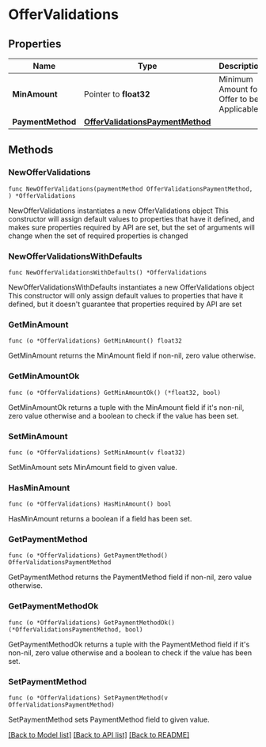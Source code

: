 # OfferValidations

## Properties

Name | Type | Description | Notes
------------ | ------------- | ------------- | -------------
**MinAmount** | Pointer to **float32** | Minimum Amount for Offer to be Applicable | [optional] 
**PaymentMethod** | [**OfferValidationsPaymentMethod**](OfferValidationsPaymentMethod.md) |  | 

## Methods

### NewOfferValidations

`func NewOfferValidations(paymentMethod OfferValidationsPaymentMethod, ) *OfferValidations`

NewOfferValidations instantiates a new OfferValidations object
This constructor will assign default values to properties that have it defined,
and makes sure properties required by API are set, but the set of arguments
will change when the set of required properties is changed

### NewOfferValidationsWithDefaults

`func NewOfferValidationsWithDefaults() *OfferValidations`

NewOfferValidationsWithDefaults instantiates a new OfferValidations object
This constructor will only assign default values to properties that have it defined,
but it doesn't guarantee that properties required by API are set

### GetMinAmount

`func (o *OfferValidations) GetMinAmount() float32`

GetMinAmount returns the MinAmount field if non-nil, zero value otherwise.

### GetMinAmountOk

`func (o *OfferValidations) GetMinAmountOk() (*float32, bool)`

GetMinAmountOk returns a tuple with the MinAmount field if it's non-nil, zero value otherwise
and a boolean to check if the value has been set.

### SetMinAmount

`func (o *OfferValidations) SetMinAmount(v float32)`

SetMinAmount sets MinAmount field to given value.

### HasMinAmount

`func (o *OfferValidations) HasMinAmount() bool`

HasMinAmount returns a boolean if a field has been set.

### GetPaymentMethod

`func (o *OfferValidations) GetPaymentMethod() OfferValidationsPaymentMethod`

GetPaymentMethod returns the PaymentMethod field if non-nil, zero value otherwise.

### GetPaymentMethodOk

`func (o *OfferValidations) GetPaymentMethodOk() (*OfferValidationsPaymentMethod, bool)`

GetPaymentMethodOk returns a tuple with the PaymentMethod field if it's non-nil, zero value otherwise
and a boolean to check if the value has been set.

### SetPaymentMethod

`func (o *OfferValidations) SetPaymentMethod(v OfferValidationsPaymentMethod)`

SetPaymentMethod sets PaymentMethod field to given value.



[[Back to Model list]](../README.md#documentation-for-models) [[Back to API list]](../README.md#documentation-for-api-endpoints) [[Back to README]](../README.md)


